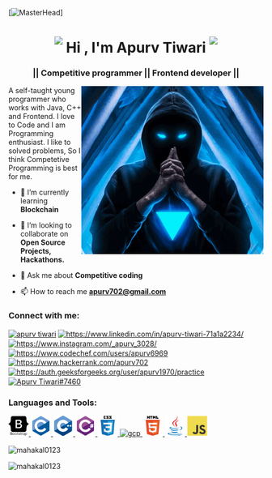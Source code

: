 [![MasterHead](https://user-images.githubusercontent.com/85401522/193738869-1aae5c48-37b8-487d-bedb-de2dba39fd5e.png)]
<h1 align="center">
    <img src="https://github.com/blackcater/blackcater/raw/main/images/Hi.gif" height="32" style="max-width: 100%; display: inline-block;" data-target="animated-image.originalImage">
    Hi , I'm Apurv Tiwari
    <img src="https://github.com/blackcater/blackcater/raw/main/images/Hi.gif" height="32" style="max-width: 100%; display: inline-block;" data-target="animated-image.originalImage">
</h1>
<h3 align="center">|| Competitive programmer || Frontend developer ||</h3>

<img align="right" src="https://raw.githubusercontent.com/Brodevil/Brodevil/main/Brodevil.gif" alt="">

<p>A self-taught young programmer who works with Java, C++ and Frontend. I love to Code and I am Programming enthusiast. I like to solved problems, 
    So I think Competetive Programming is best for me.</p>



- 🌱 I’m currently learning **Blockchain**

- 👯 I’m looking to collaborate on **Open Source Projects, Hackathons.**

- 💬 Ask me about **Competitive coding**

- 📫 How to reach me **apurv702@gmail.com**

<h3 align="left">Connect with me:</h3>
<p align="left">
<a href="https://twitter.com/apurv tiwari" target="blank"><img align="center" src="https://raw.githubusercontent.com/rahuldkjain/github-profile-readme-generator/master/src/images/icons/Social/twitter.svg" alt="apurv tiwari" height="30" width="40" /></a>
<a href="https://linkedin.com/in/https://www.linkedin.com/in/apurv-tiwari-71a1a2234/" target="blank"><img align="center" src="https://raw.githubusercontent.com/rahuldkjain/github-profile-readme-generator/master/src/images/icons/Social/linked-in-alt.svg" alt="https://www.linkedin.com/in/apurv-tiwari-71a1a2234/" height="30" width="40" /></a>
<a href="https://instagram.com/https://www.instagram.com/_apurv_3028/" target="blank"><img align="center" src="https://raw.githubusercontent.com/rahuldkjain/github-profile-readme-generator/master/src/images/icons/Social/instagram.svg" alt="https://www.instagram.com/_apurv_3028/" height="30" width="40" /></a>
<a href="https://www.codechef.com/users/https://www.codechef.com/users/apurv6969" target="blank"><img align="center" src="https://cdn.jsdelivr.net/npm/simple-icons@3.1.0/icons/codechef.svg" alt="https://www.codechef.com/users/apurv6969" height="30" width="40" /></a>
<a href="https://www.hackerrank.com/https://www.hackerrank.com/apurv702" target="blank"><img align="center" src="https://raw.githubusercontent.com/rahuldkjain/github-profile-readme-generator/master/src/images/icons/Social/hackerrank.svg" alt="https://www.hackerrank.com/apurv702" height="30" width="40" /></a>
<a href="https://auth.geeksforgeeks.org/user/https://auth.geeksforgeeks.org/user/apurv1970/practice" target="blank"><img align="center" src="https://raw.githubusercontent.com/rahuldkjain/github-profile-readme-generator/master/src/images/icons/Social/geeks-for-geeks.svg" alt="https://auth.geeksforgeeks.org/user/apurv1970/practice" height="30" width="40" /></a>
<a href="https://discord.gg/Apurv Tiwari#7460" target="blank"><img align="center" src="https://raw.githubusercontent.com/rahuldkjain/github-profile-readme-generator/master/src/images/icons/Social/discord.svg" alt="Apurv Tiwari#7460" height="30" width="40" /></a>
</p>

<h3 align="left">Languages and Tools:</h3>
<p align="left"> <a href="https://getbootstrap.com" target="_blank" rel="noreferrer"> <img src="https://raw.githubusercontent.com/devicons/devicon/master/icons/bootstrap/bootstrap-plain-wordmark.svg" alt="bootstrap" width="40" height="40"/> </a> <a href="https://www.cprogramming.com/" target="_blank" rel="noreferrer"> <img src="https://raw.githubusercontent.com/devicons/devicon/master/icons/c/c-original.svg" alt="c" width="40" height="40"/> </a> <a href="https://www.w3schools.com/cpp/" target="_blank" rel="noreferrer"> <img src="https://raw.githubusercontent.com/devicons/devicon/master/icons/cplusplus/cplusplus-original.svg" alt="cplusplus" width="40" height="40"/> </a> <a href="https://www.w3schools.com/cs/" target="_blank" rel="noreferrer"> <img src="https://raw.githubusercontent.com/devicons/devicon/master/icons/csharp/csharp-original.svg" alt="csharp" width="40" height="40"/> </a> <a href="https://www.w3schools.com/css/" target="_blank" rel="noreferrer"> <img src="https://raw.githubusercontent.com/devicons/devicon/master/icons/css3/css3-original-wordmark.svg" alt="css3" width="40" height="40"/> </a> <a href="https://cloud.google.com" target="_blank" rel="noreferrer"> <img src="https://www.vectorlogo.zone/logos/google_cloud/google_cloud-icon.svg" alt="gcp" width="40" height="40"/> </a> <a href="https://www.w3.org/html/" target="_blank" rel="noreferrer"> <img src="https://raw.githubusercontent.com/devicons/devicon/master/icons/html5/html5-original-wordmark.svg" alt="html5" width="40" height="40"/> </a> <a href="https://www.java.com" target="_blank" rel="noreferrer"> <img src="https://raw.githubusercontent.com/devicons/devicon/master/icons/java/java-original.svg" alt="java" width="40" height="40"/> </a> <a href="https://developer.mozilla.org/en-US/docs/Web/JavaScript" target="_blank" rel="noreferrer"> <img src="https://raw.githubusercontent.com/devicons/devicon/master/icons/javascript/javascript-original.svg" alt="javascript" width="40" height="40"/> </a> </p>

<p><img align="center" src="https://github-readme-stats.vercel.app/api/top-langs?username=mahakal0123&show_icons=true&locale=en&layout=compact" alt="mahakal0123" /></p>

<p><img align="center" src="https://github-readme-streak-stats.herokuapp.com/?user=mahakal0123&" alt="mahakal0123" /></p>
